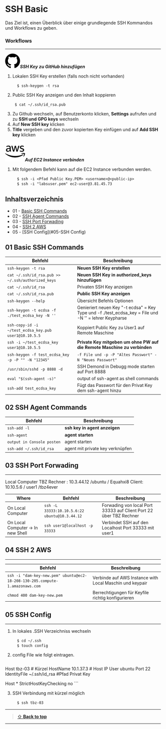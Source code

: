 SSH Basic 
====
Das Ziel ist, einen Überblick über einige grundlegende SSH Kommandos und Workflows zu geben.

### Workflows
***

![GitHub](/images/github.png)***SSH Key zu GitHub hinzufügen*** 

1. Lokalen SSH Key erstellen (falls noch nicht vorhanden)
    ``` 
      $ ssh-keygen -t rsa 
    ``` 
2. Public SSH Key anzeigen und den Inhalt koppieren
    ```
     $ cat ~/.ssh/id_rsa.pub 
    ```
3. Zu Github wechseln, auf Benutzerkonto klicken, **Settings** aufrufen und zu **SSH und GPG keys** wechseln
4. Auf **New SSH key** klicken
5. **Title** vergeben und den zuvor kopierten Key einfügen und auf **Add SSH key** klicken

![AWS](/images/amazon_icon.png)***Auf EC2 Instance verbinden*** 

1. Mit folgendem Befehl kann auf die EC2 Instance verbunden werden.
    ``` 
      $ ssh -i <Pfad Public Key.PEM> <username>@<public-ip>
      $ ssh -i "labsuser.pem" ec2-user@3.81.45.73
    ``` 

## Inhaltsverzeichnis

* 01 - [Basic SSH Commands](#01-Basic-SSH-Commands)
* 02 - [SSH Agent Commands](#02-SSH-Agent-Commands)
* 03 - [SSH Port Forwading](#03-SSH-Port-Forwading)
* 04 - [SSH 2 AWS](#04-SSH-2-AWS)
* 05 - [SSH Config](#05-SSH Config)

## 01 Basic SSH Commands 

| Behfehl | Beschreibung |
| ---     | ---   |
|`ssh-keygen -t rsa` | **Neuen SSH Key erstellen**| 
| `cat ~/.ssh/id_rsa.pub >> ~/.ssh/authorized_keys` | **Neuen SSH Key in authorized_keys hinzufügen** | **
| `cat ~/.ssh/id_rsa` | Privaten SSH Key anzeigen |
| `cat ~/.ssh/id_rsa.pub` | **Public SSH Key anzeigen** | 
| `ssh-keygen --help` | Übersicht Befehls Optionen |
| `ssh-keygen -t ecdsa -f ./test_ecdsa_key -N ''`| Genieriert neuen Key "-t ecdsa" = Key Type und -f ./test_ecdsa_key = File und -N '' = lehrer Keypharse   |
| `ssh-copy-id -i ~/test_ecdsa_key.pub user1@10.10.5.5`| Koppiert Public Key zu User1 auf Remote Maschine |
| `ssh -i ~/test_ecdsa_key user1@10.10.5.5` | **Private Key mitgeben um ohne PW auf die Remote Maschine zu verbinden** |
| `ssh-keygen -f test_ecdsa_key -p -P "" -N "12345"` | `-f File und -p -P "Altes Passwort" -N "Neues Passwort"` |
| `/usr/sbin/sshd -p 8888 -d`| SSH Demond in Debugg mode starten auf Port 8888    |
| `eval "$(ssh-agent -s)"`| output of ssh-agent as shell commands |
| `ssh-add test_ecdsa_key`| Fügt das Passwort für den Privat Key dem ssh-agent hinzu    |

## 02 SSH Agent Commands 

| Behfehl | Beschreibung |
| ---     | ---   |
| `ssh-add -l` | **ssh key in agent anzeigen**| 
| `ssh-agent` | **agent starten** | **
| `output in Console posten` | agent starten |
| `ssh-add ~/.ssh/id_rsa` | agent mit private key verknüpfen |

## 03 SSH Port Forwading
***
Local Computer 
TBZ Rechner : 10.3.44.12 /ubuntu / Equahxi8
Client: 10.10.5.6 / user1 /tbz4ever

| Where| Behfehl | Beschreibung |
|--- | ---     | ---   |
|On Local Computer | `ssh -L 33333:10.10.5.6:22 ubuntu@10.3.44.12` | Forwading von local Port 33333 auf Client Port 22 über TBZ Rechner |
|On Local Computer -> In new Shell | `ssh user1@localhost -p 33333`| Verbindet SSH auf den Localhost Port 33333 mit user1   |


## 04 SSH 2 AWS
***
| Behfehl | Beschreibung |
| ---     | ---   |
| `ssh -i "dam-key-new.pem" ubuntu@ec2-18-208-130-205.compute-1.amazonaws.com` | Verbinde auf AWS Instance with Local Maschin und keypair |
| `chmod 400 dam-key-new.pem`| Berrechtigungen für Keyfile richtig konfigurieren   |

## 05 SSH Config
***
1. In lokales .SSH Verzeichniss wechseln
    ``` 
      $ cd ~/.ssh
      $ touch config
    ``` 

2. config File wie folgt eintragen. 
    ```
  Host tbz-03   # Kürzel 
     HostName 10.1.37.3    # Host IP 
     User ubuntu
     Port 22
     IdentityFile ~/.ssh/id_rsa   #Pfad Privat Key

  Host *
    StrictHostKeyChecking no
    ```

 3. SSH Verbindung mit kürzel möglich
    ``` 
      $ ssh tbz-03
    ``` 

---

> [⇧ **Back to top**](#Ziel)

---
